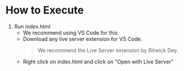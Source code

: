 # How to Execute

1. Run index.html
    * We recommend using VS Code for this.
    * Download any live server extension for VS Code. 
        > We recommend the Live Server extension by Ritwick Dey.
    * Right click on index.html and click on "Open with Live Server"

